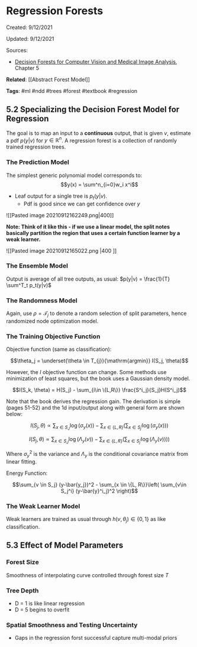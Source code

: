 # Regression Forests
Created: 9/12/2021

Updated: 9/12/2021

Sources:
* [Decision Forests for Computer Vision and Medical Image Analysis](https://link.springer.com/book/10.1007/978-1-4471-4929-3), Chapter 5

**Related**: [[Abstract Forest Model]]

**Tags**: #ml #ndd #trees #forest #textbook #regression


## 5.2 Specializing the Decision Forest Model for Regression
The goal is to map an input to a **continuous** output, that is given $v$, estimate a pdf $p(y|v)$ for $y \in \mathbb{R}^n$. A regression forest is a collection of randomly trained regression trees. 

### The Prediction Model
The simplest generic polynomial model corresponds to:
$$y(x) = \sum^n_{i=0}w_i x^i$$
* Leaf output for a single tree is $p_t(y|v)$.
	* Pdf is good since we can get confidence over $y$

![[Pasted image 20210912162249.png|400]]

**Note: Think of it like this - if we use a linear model, the split notes basically partition the region that uses a certain function learner by a weak learner.**

![[Pasted image 20210912165022.png |400 ]]

### The Ensemble Model

Output is average of all tree outputs, as usual: $p(y|v) = \frac{1}{T} \sum^T_t p_t(y|v)$

### The Randomness Model

Again, use $\rho = \mathcal{T}_j$ to denote a random selection of split parameters, hence randomized node optimization model.

### The Training Objective Function
Objective function (same as classification):

$$\theta_j = \underset{\theta \in T_{j}}{\mathrm{argmin}} I(S_j, \theta)$$

However, the $I$ objective function can change. Some methods use minimization of least squares, but the book uses a Gaussian density model.

$$I(S_k, \theta) = H(S_j) - \sum_{i\in \{L,R\}} \frac{S^i_j}{S_j}H(S^i_j)$$

Note that the book derives the regression gain. The derivation is simple (pages 51-52) and the 1d input/output along with general form are shown below:

$$I(S_j, \theta) \propto \sum_{x \in S_J} \log(\sigma_y(x)) - \sum_{x \in \{L, R\}} \left(\sum_{x \in S^i_j} \log \left(\sigma_y(x)\right)\right)$$

$$I(S_j, \theta) \propto \sum_{x \in S_J} \log(\Lambda_y(v)) - \sum_{x \in \{L, R\}} \left(\sum_{x \in S^i_j} \log \left(\Lambda_y(v))\right)\right)$$

Where $\sigma_y^2$ is the variance and $\Lambda_y$ is the conditional covariance matrix from linear fitting.

Energy Function:

$$\sum_{v \in S_j} (y-\bar{y_j})^2 - \sum_{x \in \{L, R\}}\left( \sum_{v\in S_j^i} (y-\bar{y}^i_j)^2 \right)$$

### The Weak Learner Model

Weak learners are trained as usual through $h(v, \theta_j) \in \{0, 1\}$ as like classification.

## 5.3 Effect of Model Parameters
### Forest Size

Smoothness of interpolating curve controlled through forest size $T$

### Tree Depth
* D = 1 is like linear regression
* D = 5 begins to overfit

### Spatial Smoothness and Testing Uncertainty
* Gaps in the regression forst successful capture multi-modal priors

